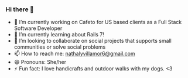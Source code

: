 ### Hi there 👋

<!--
**Jinara/Jinara** is a ✨ _special_ ✨ repository because its `README.md` (this file) appears on your GitHub profile.

Here are some ideas to get you started:
-->
- 🔭 I’m currently working on Cafeto for US based clients as a Full Stack Software Developer
- 🌱 I’m currently learning about Rails 7!
- 👯 I’m looking to collaborate on social projects that supports small communities or solve social problems
- 📫 How to reach me: nathalyvillamor6@gmail.com
- 😄 Pronouns: She/her
- ⚡ Fun fact: I love handicrafts and outdoor walks with my dogs. <3

